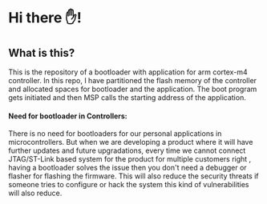 # Hi there ✋!

## What is this?
This is the repository of a bootloader with application for arm cortex-m4 controller.
In this repo, I have partitioned the flash memory of the controller and allocated spaces 
for bootloader and the application. The boot program gets initiated and then MSP calls
the starting address of the application.

#### Need for bootloader in Controllers:
There is no need for bootloaders for our personal applications in microcontrollers.
But when we are developing a product where it will have further updates and future upgradations,
every time we cannot connect JTAG/ST-Link based system for the product for multiple customers
right , having a bootloader solves the issue then you don't need a debugger or flasher for 
flashing the firmware. This will also reduce the security threats if someone tries to configure
or hack the system this kind of vulnerabilities will also reduce.




